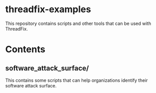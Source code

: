 # threadfix-examples

This repository contains scripts and other tools that can be used with ThreadFix.

# Contents

## software_attack_surface/

This contains some scripts that can help organizations identify their software attack surface. 
